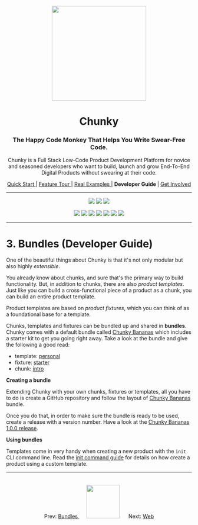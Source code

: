 <p align="center"> <img src="https://raw.githubusercontent.com/fluidtrends/chunky/master/logo.gif" width="256px"> </p>
<h1 align="center"> Chunky </h1>

<h3 align="center"> The Happy Code Monkey That Helps You Write Swear-Free Code. </h3>

<p align="center"> Chunky is a Full Stack Low-Code Product Development Platform for
novice and seasoned developers who want to build, launch and grow End-To-End Digital Products without swearing at their code. </p>

<p align="center">
<a href="../start/README.md"> Quick Start </a> |
<a href="../features/README.md"> Feature Tour </a> |
<a href="../examples/README.md"> Real Examples </a> |
<strong> Developer Guide </strong> |
<a href="../contrib/README.md"> Get Involved </a>
</p>

<hr/>

<p align="center">
<a href="https://circleci.com/gh/fluidtrends/chunky"><img src="https://circleci.com/gh/fluidtrends/chunky.svg?style=svg"/></a>
<a href="https://codeclimate.com/github/fluidtrends/chunky/test_coverage"><img src="https://api.codeclimate.com/v1/badges/f6621e761f82f6c84f40/test_coverage" /></a>
<a href="https://codeclimate.com/github/fluidtrends/chunky/maintainability"><img src="https://api.codeclimate.com/v1/badges/f6621e761f82f6c84f40/maintainability"/></a>
</p>

<p align="center">
<a href="https://www.npmjs.com/package/chunky-cli">
<img src="https://img.shields.io/npm/v/chunky-cli.svg?color=green&label=CLI&style=flat-square"/></a>
<a href="https://www.npmjs.com/package/react-chunky">
<img src="https://img.shields.io/npm/v/react-chunky.svg?color=green&label=universal&style=flat-square"/></a>
<a href="https://www.npmjs.com/package/react-dom-chunky">
<img src="https://img.shields.io/npm/v/react-dom-chunky.svg?color=green&label=web&style=flat-square"/></a>
<a href="https://www.npmjs.com/package/react-cloud-chunky">
<img src="https://img.shields.io/npm/v/react-cloud-chunky.svg?color=green&label=cloud&style=flat-square"/></a>
<a href="https://www.npmjs.com/package/react-native-chunky">
<img src="https://img.shields.io/npm/v/react-native-chunky.svg?color=blue&label=mobile&style=flat-square"/></a>
<a href="https://www.npmjs.com/package/react-electron-chunky">
<img src="https://img.shields.io/npm/v/react-electron-chunky.svg?color=blue&label=desktop&style=flat-square"/></a>
<a href="https://www.npmjs.com/package/react-blockchain-chunky">
<img src="https://img.shields.io/npm/v/react-blockchain-chunky.svg?color=blue&label=blockchain&style=flat-square"/><a/>
</p>

---

# 3. Bundles (Developer Guide)

One of the beautiful things about Chunky is that it's not only modular but also highly *extensible*.

You already know about chunks, and sure that's the primary way to build functionality. But, in addition to chunks, there are also *product templates*. Just like you can build a cross-functional piece of a product as a chunk, you can build an entire product template.

Product templates are based on *product fixtures*, which you can think of as a foundational base for a template.

Chunks, templates and fixtures can be bundled up and shared in **bundles**. Chunky comes with a default bundle called
[Chunky Bananas](https://github.com/fluidtrends/chunky-bananas) which includes a starter kit to get you going right away. Take a look at the bundle and give the following a good read:
* template: [personal](https://github.com/fluidtrends/chunky-bananas/tree/master/templates/personal)
* fixture: [starter](https://github.com/fluidtrends/chunky-bananas/tree/master/fixtures/starter)
* chunk: [intro](https://github.com/fluidtrends/chunky-bananas/tree/master/chunks/intro)

**Creating a bundle**

Extending Chunky with your own chunks, fixtures or templates, all you have to do is create a GitHub repository and follow the layout of [Chunky Bananas](https://github.com/fluidtrends/chunky-bananas) bundle.

Once you do that, in order to make sure the bundle is ready to be used, create a release with a version number. Have a look at the [Chunky Bananas 1.0.0 release](https://github.com/fluidtrends/chunky-bananas/releases/tag/1.0.0).

**Using bundles**

Templates come in very handy when creating a new product with the ```init``` CLI command line. Read the [init command guide](../cli#the-init-command) for details on how create a product using a custom template.

---

<p align="center">
Prev: <a href="../bundles"/> Bundles </a>
<img src="https://raw.githubusercontent.com/fluidtrends/chunky/master/logo.gif" width="90px" style="padding: 20px">
Next: <a href="../web"/>Web</a>
</p>
